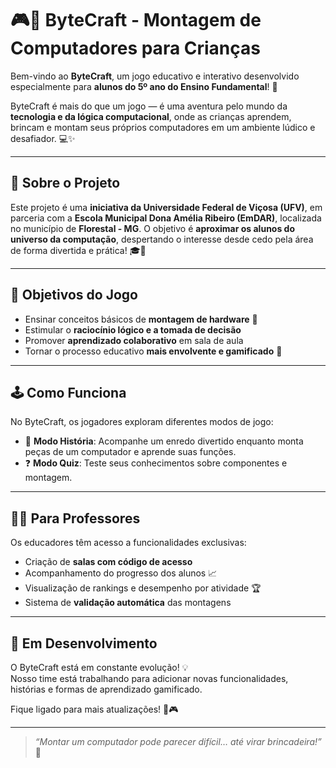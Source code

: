 # 🎮🧠 ByteCraft - Montagem de Computadores para Crianças

Bem-vindo ao **ByteCraft**, um jogo educativo e interativo desenvolvido especialmente para **alunos do 5º ano do Ensino Fundamental**! 🌱

ByteCraft é mais do que um jogo — é uma aventura pelo mundo da **tecnologia e da lógica computacional**, onde as crianças aprendem, brincam e montam seus próprios computadores em um ambiente lúdico e desafiador. 💻✨

---

## 🏫 Sobre o Projeto

Este projeto é uma **iniciativa da Universidade Federal de Viçosa (UFV)**, em parceria com a **Escola Municipal Dona Amélia Ribeiro (EmDAR)**, localizada no município de **Florestal - MG**. O objetivo é **aproximar os alunos do universo da computação**, despertando o interesse desde cedo pela área de forma divertida e prática! 🎓🌟

---

## 🎯 Objetivos do Jogo

- Ensinar conceitos básicos de **montagem de hardware** 🧩
- Estimular o **raciocínio lógico e a tomada de decisão**
- Promover **aprendizado colaborativo** em sala de aula
- Tornar o processo educativo **mais envolvente e gamificado** 🎲

---

## 🕹️ Como Funciona

No ByteCraft, os jogadores exploram diferentes modos de jogo:

- 🧩 **Modo História**: Acompanhe um enredo divertido enquanto monta peças de um computador e aprende suas funções.
- ❓ **Modo Quiz**: Teste seus conhecimentos sobre componentes e montagem.

---

## 👩‍🏫 Para Professores

Os educadores têm acesso a funcionalidades exclusivas:

- Criação de **salas com código de acesso**
- Acompanhamento do progresso dos alunos 📈
- Visualização de rankings e desempenho por atividade 🏆
- Sistema de **validação automática** das montagens

---

## 🚀 Em Desenvolvimento

O ByteCraft está em constante evolução! 💡  
Nosso time está trabalhando para adicionar novas funcionalidades, histórias e formas de aprendizado gamificado. 

Fique ligado para mais atualizações! 🔧🎮

---

> _“Montar um computador pode parecer difícil… até virar brincadeira!”_ 🚀
